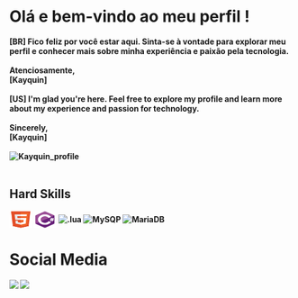 <!DOCTYPE html>
<html>
<h1>
  <b>Olá e bem-vindo ao meu perfil !</b> 
  </h1>
<b>[BR] Fico feliz por você estar aqui. Sinta-se à vontade para explorar meu perfil e conhecer mais sobre minha experiência e paixão pela tecnologia.</b>
<br>
<br>
<b>Atenciosamente,
<br>
[Kayquin]</b>
  <br>
  <br>
<b>[US] I'm glad you're here. Feel free to explore my profile and learn more about my experience and passion for technology.
<br>
<br>
Sincerely,
  <br>
[Kayquin]<br>
</div>
<div>
  <br>
  <img align="left " alt="Kayquin_profile" height="150" width="150" src="https://github.com/Kayquin/Kayquin/assets/104329791/db59563d-cd04-4e20-bcea-c989f000dac8">
</div>
<div style="display: inline_block"><br>
  <h2>Hard Skills</h2>
  <img align="center" alt="HTML" height="30" width="40" src="https://raw.githubusercontent.com/devicons/devicon/master/icons/html5/html5-original.svg">
  <img align="center" alt="Csharp" height="30" width="40" src="https://raw.githubusercontent.com/devicons/devicon/master/icons/csharp/csharp-original.svg">
  <img align="center" alt=".lua" height="30" width="70" src="https://img.shields.io/badge/Lua-2C2D72?style=for-the-badge&logo=lua&logoColor=white">
  <img align="center" alt="MySQP" height="30" width="70" src="https://img.shields.io/badge/MySQL-00000F?style=for-the-badge&logo=mysql&logoColor=white">
  <img align="center" alt="MariaDB" height="30" width="80" src="https://img.shields.io/badge/MariaDB-003545?style=for-the-badge&logo=mariadb&logoColor=white">

</div>

<div>
  <h1>Social Media</h1>
  <a href="https://www.instagram.com/kayqueavelar/" target="_blank"><img src="https://img.shields.io/badge/-Instagram-%23E4405F?style=for-the-badge&logo=instagram&logoColor=white" target="_blank"></a>
  <a href="https://www.linkedin.com/in/ivan-kayque-pinheiro-avelar-bb3271232/" target="_blank"><img src="https://img.shields.io/badge/-LinkedIn-%230077B5?style=for-the-badge&logo=linkedin&logoColor=white" target="_blank"></a> 
  
</div>
</html>

